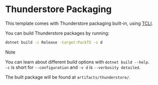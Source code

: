 # Thunderstore Packaging

This template comes with Thunderstore packaging built-in, using [TCLI](<https://github.com/thunderstore-io/thunderstore-cli>).

You can build Thunderstore packages by running:

```sh
dotnet build -c Release -target:PackTS -v d
```

> [!NOTE]  
> You can learn about different build options with `dotnet build --help`.  
> `-c` is short for `--configuration` and `-v d` is `--verbosity detailed`.

The built package will be found at `artifacts/thunderstore/`.

